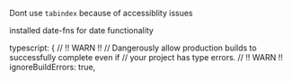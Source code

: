 Dont use `tabindex` because of accessiblity issues

installed date-fns for date functionality



typescript: {
// !! WARN !!
// Dangerously allow production builds to successfully complete even if
// your project has type errors.
// !! WARN !!
ignoreBuildErrors: true,





























